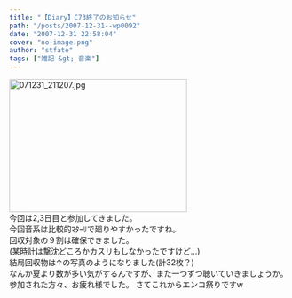 ```yaml
---
title: "【Diary】C73終了のお知らせ"
path: "/posts/2007-12-31--wp0092"
date: "2007-12-31 22:58:04"
cover: "no-image.png"
author: "stfate"
tags: ["雑記 &gt; 音楽"]
---
```


<style type="text/css">
<!--
p {white-space: pre-wrap};
-->
</style>

<a href="http://stfate.net/img/071231_211207.jpg"><img src="http://stfate.net/img/071231_211207.jpg" width="320" height="240" alt="071231_211207.jpg" class="image" /></a>
今回は2,3日目と参加してきました。
今回音系は比較的ﾏﾀｰﾘで廻りやすかったですね。
回収対象の９割は確保できました。
(某<a href="http://www.clock-music.com/usakino/" target="_blank">時計</a>は撃沈どころかカスリもしなかったですけど…)
結局回収物は↑の写真のようになりました(計32枚？)
なんか夏より数が多い気がするんですが、また一つずつ聴いていきましょうか。
参加された方々、お疲れ様でした。
さてこれからエンコ祭りですw
